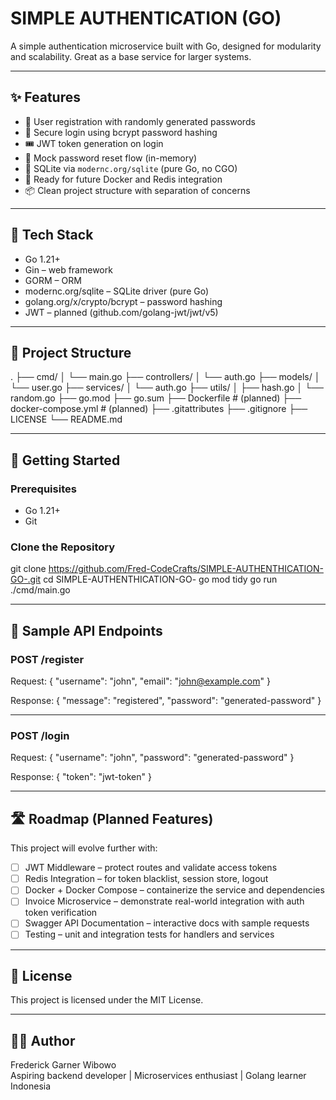 # SIMPLE AUTHENTICATION (GO)

A simple authentication microservice built with Go, designed for modularity and scalability. Great as a base service for larger systems.

---

## ✨ Features

- 🔐 User registration with randomly generated passwords
- 🔑 Secure login using bcrypt password hashing
- 🎟️ JWT token generation on login
- 🔁 Mock password reset flow (in-memory)
- 🧱 SQLite via `modernc.org/sqlite` (pure Go, no CGO)
- 🚀 Ready for future Docker and Redis integration
- 📦 Clean project structure with separation of concerns

---

## 🧠 Tech Stack

- Go 1.21+
- Gin – web framework
- GORM – ORM
- modernc.org/sqlite – SQLite driver (pure Go)
- golang.org/x/crypto/bcrypt – password hashing
- JWT – planned (github.com/golang-jwt/jwt/v5)

---

## 📁 Project Structure

.
├── cmd/
│   └── main.go
├── controllers/
│   └── auth.go
├── models/
│   └── user.go
├── services/
│   └── auth.go
├── utils/
│   ├── hash.go
│   └── random.go
├── go.mod
├── go.sum
├── Dockerfile                # (planned)
├── docker-compose.yml        # (planned)
├── .gitattributes
├── .gitignore
├── LICENSE
└── README.md

---

## 🚀 Getting Started

### Prerequisites

- Go 1.21+
- Git

### Clone the Repository

git clone https://github.com/Fred-CodeCrafts/SIMPLE-AUTHENTHICATION-GO-.git
cd SIMPLE-AUTHENTHICATION-GO-
go mod tidy
go run ./cmd/main.go

---

## 🔌 Sample API Endpoints

### POST /register

Request:
{
  "username": "john",
  "email": "john@example.com"
}

Response:
{
  "message": "registered",
  "password": "generated-password"
}

---

### POST /login

Request:
{
  "username": "john",
  "password": "generated-password"
}

Response:
{
  "token": "jwt-token"
}

---

## 🛣️ Roadmap (Planned Features)

This project will evolve further with:

- [ ] JWT Middleware – protect routes and validate access tokens
- [ ] Redis Integration – for token blacklist, session store, logout
- [ ] Docker + Docker Compose – containerize the service and dependencies
- [ ] Invoice Microservice – demonstrate real-world integration with auth token verification
- [ ] Swagger API Documentation – interactive docs with sample requests
- [ ] Testing – unit and integration tests for handlers and services

---

## 📄 License

This project is licensed under the MIT License.

---

## 🙋‍♂️ Author

Frederick Garner Wibowo  
Aspiring backend developer | Microservices enthusiast | Golang learner  
Indonesia
